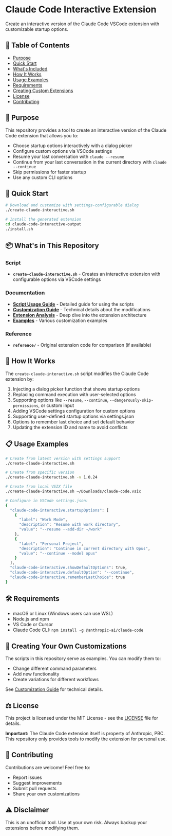# Claude Code Interactive Extension

Create an interactive version of the Claude Code VSCode extension with customizable startup options.

## 📑 Table of Contents
- [Purpose](#-purpose)
- [Quick Start](#-quick-start)
- [What's Included](#-whats-in-this-repository)
- [How It Works](#-how-it-works)
- [Usage Examples](#-usage-examples)
- [Requirements](#-requirements)
- [Creating Custom Extensions](#-creating-your-own-customizations)
- [License](#️-license)
- [Contributing](#-contributing)

## 🎯 Purpose

This repository provides a tool to create an interactive version of the Claude Code extension that allows you to:
- Choose startup options interactively with a dialog picker
- Configure custom options via VSCode settings
- Resume your last conversation with `claude --resume`
- Continue from your last conversation in the current directory with `claude --continue`
- Skip permissions for faster startup
- Use any custom CLI options

## 🚀 Quick Start
```bash
# Download and customize with settings-configurable dialog
./create-claude-interactive.sh

# Install the generated extension
cd claude-code-interactive-output
./install.sh
```


## 📦 What's in This Repository

### Script
- **`create-claude-interactive.sh`** - Creates an interactive extension with configurable options via VSCode settings

### Documentation
- **[Script Usage Guide](docs/SCRIPTS_README.md)** - Detailed guide for using the scripts
- **[Customization Guide](docs/CUSTOMIZATION_GUIDE.md)** - Technical details about the modifications
- **[Extension Analysis](docs/EXTENSION_ANALYSIS.md)** - Deep dive into the extension architecture
- **[Examples](docs/EXAMPLES.md)** - Various customization examples

### Reference
- **`reference/`** - Original extension code for comparison (if available)

## 🔧 How It Works

The `create-claude-interactive.sh` script modifies the Claude Code extension by:
1. Injecting a dialog picker function that shows startup options
2. Replacing command execution with user-selected options
3. Supporting options like `--resume`, `--continue`, `--dangerously-skip-permissions`, or custom input
4. Adding VSCode settings configuration for custom options
5. Supporting user-defined startup options via settings.json
6. Options to remember last choice and set default behavior
7. Updating the extension ID and name to avoid conflicts

## 📋 Usage Examples
```bash
# Create from latest version with settings support
./create-claude-interactive.sh

# Create from specific version
./create-claude-interactive.sh -v 1.0.24

# Create from local VSIX file
./create-claude-interactive.sh ~/Downloads/claude-code.vsix

# Configure in VSCode settings.json:
{
  "claude-code-interactive.startupOptions": [
    {
      "label": "Work Mode",
      "description": "Resume with work directory",
      "value": "--resume --add-dir ~/work"
    },
    {
      "label": "Personal Project",
      "description": "Continue in current directory with Opus",
      "value": "--continue --model opus"
    }
  ],
  "claude-code-interactive.showDefaultOptions": true,
  "claude-code-interactive.defaultOption": "--continue",
  "claude-code-interactive.rememberLastChoice": true
}
```


## 🛠 Requirements

- macOS or Linux (Windows users can use WSL)
- Node.js and npm
- VS Code or Cursor
- Claude Code CLI: `npm install -g @anthropic-ai/claude-code`

## 📝 Creating Your Own Customizations

The scripts in this repository serve as examples. You can modify them to:
- Change different command parameters
- Add new functionality
- Create variations for different workflows

See [Customization Guide](docs/CUSTOMIZATION_GUIDE.md) for technical details.

## ⚖️ License

This project is licensed under the MIT License - see the [LICENSE](LICENSE) file for details.

**Important:** The Claude Code extension itself is property of Anthropic, PBC. This repository only provides tools to modify the extension for personal use.

## 🤝 Contributing

Contributions are welcome! Feel free to:
- Report issues
- Suggest improvements
- Submit pull requests
- Share your own customizations

## ⚠️ Disclaimer

This is an unofficial tool. Use at your own risk. Always backup your extensions before modifying them.
